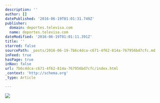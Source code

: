 ```yaml
---
description: ''
author: []
datePublished: '2016-06-19T01:01:31.749Z'
publisher:
  domain: deportes.televisa.com
  name: deportes.televisa.com
dateModified: '2016-06-19T01:01:11.391Z'
title: ''
starred: false
sourcePath: _posts/2016-06-19-7b6c4dca-c671-4f62-814a-767956bd7cfc.md
inFeed: true
hasPage: true
inNav: false
url: 7b6c4dca-c671-4f62-814a-767956bd7cfc/index.html
_context: 'http://schema.org'
_type: Article

---
```

![](http://deportes.televisa.com/content/dam/televisa/deportes/fotos/futbol-internacional/2016/06/17/diego-reyes-1706-min.jpg/jcr:content/renditions/cq5dam.thumbnail.136.77.jpg)